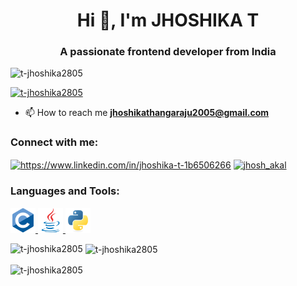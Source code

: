<h1 align="center">Hi 👋, I'm JHOSHIKA T</h1>
<h3 align="center">A passionate frontend developer from India</h3>

<p align="left"> <img src="https://komarev.com/ghpvc/?username=t-jhoshika2805&label=Profile%20views&color=0e75b6&style=flat" alt="t-jhoshika2805" /> </p>

<p align="left"> <a href="https://github.com/ryo-ma/github-profile-trophy"><img src="https://github-profile-trophy.vercel.app/?username=t-jhoshika2805" alt="t-jhoshika2805" /></a> </p>

- 📫 How to reach me **jhoshikathangaraju2005@gmail.com**

<h3 align="left">Connect with me:</h3>
<p align="left">
<a href="https://linkedin.com/in/https://www.linkedin.com/in/jhoshika-t-1b6506266" target="blank"><img align="center" src="https://raw.githubusercontent.com/rahuldkjain/github-profile-readme-generator/master/src/images/icons/Social/linked-in-alt.svg" alt="https://www.linkedin.com/in/jhoshika-t-1b6506266" height="30" width="40" /></a>
<a href="https://instagram.com/jhosh_akal" target="blank"><img align="center" src="https://raw.githubusercontent.com/rahuldkjain/github-profile-readme-generator/master/src/images/icons/Social/instagram.svg" alt="jhosh_akal" height="30" width="40" /></a>
</p>

<h3 align="left">Languages and Tools:</h3>
<p align="left"> <a href="https://www.cprogramming.com/" target="_blank" rel="noreferrer"> <img src="https://raw.githubusercontent.com/devicons/devicon/master/icons/c/c-original.svg" alt="c" width="40" height="40"/> </a> <a href="https://www.java.com" target="_blank" rel="noreferrer"> <img src="https://raw.githubusercontent.com/devicons/devicon/master/icons/java/java-original.svg" alt="java" width="40" height="40"/> </a> <a href="https://www.python.org" target="_blank" rel="noreferrer"> <img src="https://raw.githubusercontent.com/devicons/devicon/master/icons/python/python-original.svg" alt="python" width="40" height="40"/> </a> </p>

<p><img align="left" src="https://github-readme-stats.vercel.app/api/top-langs?username=t-jhoshika2805&show_icons=true&locale=en&layout=compact" alt="t-jhoshika2805" /></p>

<p>&nbsp;<img align="center" src="https://github-readme-stats.vercel.app/api?username=t-jhoshika2805&show_icons=true&locale=en" alt="t-jhoshika2805" /></p>

<p><img align="center" src="https://github-readme-streak-stats.herokuapp.com/?user=t-jhoshika2805&" alt="t-jhoshika2805" /></p>
